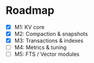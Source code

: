 
# Roadmap

- [x] M1: KV core
- [x] M2: Compaction & snapshots
- [x] M3: Transactions & indexes
- [ ] M4: Metrics & tuning
- [ ] M5: FTS / Vector modules
